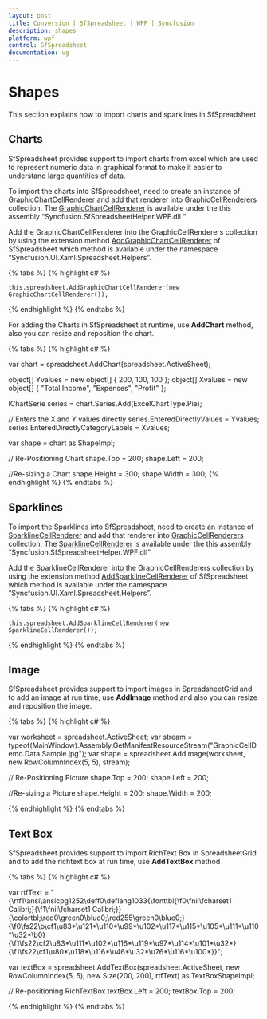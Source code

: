 ```yaml
---
layout: post
title: Conversion | SfSpreadsheet | WPF | Syncfusion
description: shapes
platform: wpf
control: SfSpreadsheet
documentation: ug
---
```


# Shapes
 This section explains how to import charts and sparklines in SfSpreadsheet
<br/>

## Charts

SfSpreadsheet provides support to import charts from excel which are used to represent numeric data in graphical format to make it easier to understand large quantities of data.

To import the charts into SfSpreadsheet, need to create an instance of [GraphicChartCellRenderer](http://help.syncfusion.com/cr/cref_files/wpf/sfspreadsheethelper/topic9639.html) and add that renderer into [GraphicCellRenderers](http://help.syncfusion.com/cr/cref_files/wpf/sfspreadsheet/topic8157.html) collection. The [GraphicChartCellRenderer](http://help.syncfusion.com/cr/cref_files/wpf/sfspreadsheethelper/topic9639.html) is available under the this assembly “Syncfusion.SfSpreadsheetHelper.WPF.dll “

Add the GraphicChartCellRenderer into the GraphicCellRenderers collection by using the extension method [AddGraphicChartCellRenderer](http://help.syncfusion.com/cr/cref_files/wpf/sfspreadsheethelper/topic9263.html) of SfSpreadsheet which method is available under the namespace “Syncfusion.UI.Xaml.Spreadsheet.Helpers”.

{% tabs %}
{% highlight c# %}

    this.spreadsheet.AddGraphicChartCellRenderer(new GraphicChartCellRenderer());

{% endhighlight %}
{% endtabs %}

For adding the Charts in SfSpreadsheet at runtime, use **AddChart** method, also you can resize and reposition the chart.

{% tabs %}
{% highlight c# %}

var chart = spreadsheet.AddChart(spreadsheet.ActiveSheet);

object[] Yvalues = new object[] { 200, 100, 100 };
object[] Xvalues = new object[] { "Total Income", "Expenses", "Profit" };

IChartSerie series = chart.Series.Add(ExcelChartType.Pie);

// Enters the X and Y values directly
series.EnteredDirectlyValues = Yvalues;
series.EnteredDirectlyCategoryLabels = Xvalues;

var shape = chart as ShapeImpl;

// Re-Positioning Chart
shape.Top = 200;
shape.Left = 200;

//Re-sizing a Chart
shape.Height = 300;
shape.Width = 300;
{% endhighlight %}
{% endtabs %}
<br/>

## Sparklines

To import the Sparklines into SfSpreadsheet, need to create an instance of [SparklineCellRenderer](http://help.syncfusion.com/cr/cref_files/wpf/sfspreadsheethelper/topic9649.html) and add that renderer into [GraphicCellRenderers](http://help.syncfusion.com/cr/cref_files/wpf/sfspreadsheet/topic8157.html) collection. The [SparklineCellRenderer](http://help.syncfusion.com/cr/cref_files/wpf/sfspreadsheethelper/topic9649.html) is available under the this assembly “Syncfusion.SfSpreadsheetHelper.WPF.dll”

Add the SparklineCellRenderer into the GraphicCellRenderers collection by using the extension method [AddSparklineCellRenderer](http://help.syncfusion.com/cr/cref_files/wpf/sfspreadsheethelper/topic9264.html) of SfSpreadsheet which method is available under the namespace “Syncfusion.UI.Xaml.Spreadsheet.Helpers”.

{% tabs %}
{% highlight c# %}

    this.spreadsheet.AddSparklineCellRenderer(new SparklineCellRenderer());

{% endhighlight %}
{% endtabs %}
<br/>

## Image

SfSpreadsheet provides support to import images in SpreadsheetGrid and to add an image at run time, use **AddImage** method and also you can resize and reposition the image.

{% tabs %}
{% highlight c# %}

var worksheet = spreadsheet.ActiveSheet;
var stream = typeof(MainWindow).Assembly.GetManifestResourceStream("GraphicCellDemo.Data.Sample.jpg");
var shape = spreadsheet.AddImage(worksheet, new RowColumnIndex(5, 5), stream);

// Re-Positioning Picture
shape.Top = 200;
shape.Left = 200;

 //Re-sizing a Picture
shape.Height = 200;
shape.Width = 200;

{% endhighlight %}
{% endtabs %}
<br/>

## Text Box

SfSpreadsheet provides support to import RichText Box in SpreadsheetGrid and to add the richtext box at run time, use **AddTextBox** method

{% tabs %}
{% highlight c# %}

var rtfText = "{\\rtf1\\ansi\\ansicpg1252\\deff0\\deflang1033{\\fonttbl{\\f0\\fnil\\fcharset1 Calibri;}{\\f1\\fnil\\fcharset1 Calibri;}}{\\colortbl;\\red0\\green0\\blue0;\\red255\\green0\\blue0;}{\\f0\\fs22\\b\\cf1\\u83*\\u121*\\u110*\\u99*\\u102*\\u117*\\u115*\\u105*\\u111*\\u110*\\u32*\\b0}                           {\\f1\\fs22\\cf2\\u83*\\u111*\\u102*\\u116*\\u119*\\u97*\\u114*\\u101*\\u32*}{\\f1\\fs22\\cf1\\u80*\\u118*\\u116*\\u46*\\u32*\\u76*\\u116*\\u100*}}";
  
var textBox = spreadsheet.AddTextBox(spreadsheet.ActiveSheet, new RowColumnIndex(5, 5), new Size(200, 200), rtfText) as TextBoxShapeImpl;

// Re-positioning RichTextBox
textBox.Left = 200;
textBox.Top = 200;
         
{% endhighlight %}
{% endtabs %}
